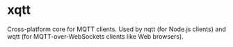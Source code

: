 # xqtt

Cross-platform core for MQTT clients. Used by nqtt (for Node.js clients) and
wqtt (for MQTT-over-WebSockets clients like Web browsers).
